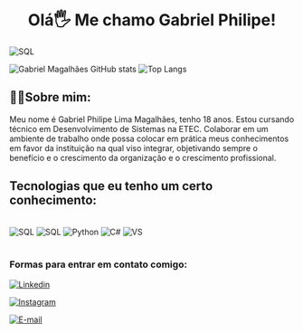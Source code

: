 <div align ="center">
<h1> Olá🖐️ Me chamo Gabriel Philipe!</h1>
</div>

<img aling="center" alt="SQL" src="https://cdna.artstation.com/p/assets/images/images/028/102/058/original/pixel-jeff-matrix-s.gif?1593487263">

![Gabriel Magalhães GitHub stats](https://github-readme-stats.vercel.app/api?username=PVGabrielPhilipe&show_icons=true&theme=dracula)
![Top Langs](https://github-readme-stats.vercel.app/api/top-langs/?username=PVGabrielPhilipe&layout=compact&langs_count=7&theme=dracula)


## 🐱‍👤Sobre mim:
Meu nome é Gabriel Philipe Lima Magalhães, tenho 18 anos. 
Estou cursando técnico em Desenvolvimento de Sistemas na ETEC.
Colaborar em um ambiente de trabalho onde possa colocar em prática meus conhecimentos em favor da instituição na qual viso integrar, objetivando sempre o benefício e o crescimento da organização e o crescimento profissional.

## Tecnologias que eu tenho um certo conhecimento:

<div style="display: inline_block"><br/>
<img aling="center" alt="SQL" src="https://img.shields.io/badge/MySQL-00000F?style=for-the-badge&logo=mysql&logoColor=white">
  
<img aling="center" alt="SQL" src="https://img.shields.io/badge/PostgreSQL-316192?style=for-the-badge&logo=postgresql&logoColor=white">
  
<img aling="center" alt="Python" src="https://img.shields.io/badge/Python-3776AB?style=for-the-badge&logo=python&logoColor=white">

<img aling="center" alt="C#" src="https://img.shields.io/badge/C%23-239120?style=for-the-badge&logo=c-sharp&logoColor=white">
  
<img aling="center" alt="VS" src="https://img.shields.io/badge/Visual_Studio_Code-0078D4?style=for-the-badge&logo=visual%20studio%20code&logoColor=white">  
  
</div><br/>

### Formas para entrar em contato comigo:
[![Linkedin](https://img.shields.io/badge/LinkedIn-0077B5?style=for-the-badge&logo=linkedin&logoColor=white)]([https://www.linkedin.com/in/gabriel-magalh%C3%A3es-b27356255/](https://www.linkedin.com/in/gabriel-philipe-lima-magalh%C3%A3es-b27356255/))

[![Instagram](https://img.shields.io/badge/Instagram-E4405F?style=for-the-badge&logo=instagram&logoColor=white)](https://www.instagram.com/lipe.magalhaes/?theme=dark)

[![E-mail](https://img.shields.io/badge/Gmail-D14836?style=for-the-badge&logo=gmail&logoColor=white)](mailto:pvgabrielphilipe@gmail.com)
